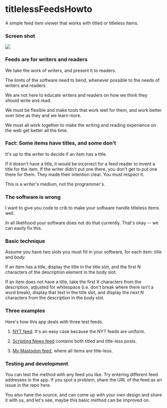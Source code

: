 # titlelessFeedsHowto

A simple feed item viewer that works with titled or titleless items. 

### Screen shot

<img src="http://scripting.com/images/2022/12/10/titleLessExample.png">

### Feeds are for writers and readers

We take the work of writers, and present it to readers. 

The limits of the software need to bend, whenever possible to the needs of writers and readers. 

We are not here to educate writers and readers on how we think they should write and read. 

We must be flexible and make tools that work well for them, and work better over time as they and we learn more. 

We must all work together to make the writing and reading experience on the web get better all the time. 

### Fact: Some items have titles, and some don't

It's up to the writer to decide if an item has a title.

If it doesn't have a title, it would be incorrect for a feed reader to invent a title for the item. If the writer didn't put one there, you don't get to put one there for them. They made their intention clear. You must respect it. 

This is a writer's medium, not the programmer's.

### The software is wrong

I want to give you code to crib to make your software handle titleless items well. 

In all likelihood your software does not do that currently. That's okay -- we can easily fix this.

### Basic technique

Assume you have two slots you must fill in your software, for each item: <i>title</i> and <i>body.</i>

If an item has a title, display the title in the title slot, and the first N characters of the description element in the body slot. 

If an item does not have a title, take the first X characters from the description, adjusted for whitespace (i.e. don't break where there isn't a word break), display that text in the title slot, and display the next N characters from the description in the body slot. 

### Three examples

Here's how this app deals with three test feeds. 

1. <a href="http://scripting.com/code/testing/itemviewer/?url=https%3A%2F%2Frss.nytimes.com%2Fservices%2Fxml%2Frss%2Fnyt%2FWorld.xml#">NYT feed</a>. It's an easy case because the NYT feeds are uniform. 

2. <a href="http://scripting.com/code/testing/itemviewer/?url=http%3A%2F%2Fscripting.com%2Frss.xml">Scripting News feed</a> contains both titled and title-less posts.

3. <a href="http://scripting.com/code/testing/itemviewer/?url=https%3A%2F%2Fmastodon.social%2F%40davew.rss">My Mastodon feed</a>, where all items are title-less. 

### Testing and development

You can test the method with any feed you like. Try entering different feed addresses in the app. If you spot a problem, share the URL of the feed as an issue in the repo here. 

You also have the source, and can come up with your own design and share it with us, and let's see, maybe this basic method can be improved on. 

